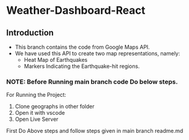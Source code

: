 # Weather-Dashboard-React
## Introduction
-  This branch contains the code from Google Maps API.
-   We have used this API to create two map representations, namely:
	-   Heat Map of Earthquakes
	-   Markers Indicating the Earthquake-hit regions.

### NOTE: Before Running main branch code Do below steps.

For Running the Project:
1. Clone geographs in other folder
2. Open it with vscode
3. Open Live Server

First Do Above steps and follow steps given in main branch readme.md
